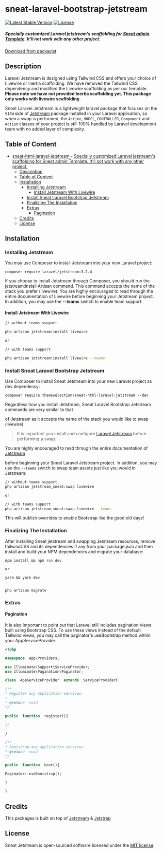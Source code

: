 # sneat-laravel-bootstrap-jetstream

[![Latest Stable Version](https://poser.pugx.org/themeselection/sneat-html-laravel-jetstream/v)](//packagist.org/packages/themeselection/sneat-html-laravel-jetstream)
[![License](https://poser.pugx.org/themeselection/sneat-html-laravel-jetstream/license)](//packagist.org/packages/themeselection/sneat-html-laravel-jetstream)

##### Specially customized Laravel jetstream's scaffolding for [Sneat admin Template](#). It'll not work with any other project.
[Download from packagist](https://packagist.org/packages/themeselection/sneat-html-laravel-jetstream)

## Description

Laravel Jetstream is designed using Tailwind CSS and offers your choice of Livewire or Inertia scaffolding. We have removed the Tailwind CSS dependency and modified the Livewire scaffolding as per our template. __Please note we have not provided Inertia scaffolding yet. This package only works with livewire scaffolding__.

Sneat Laravel Jetstream is a lightweight laravel package that focuses on the `VIEW` side of [Jetstream](https://github.com/laravel/jetstream) package installed in your Laravel application, so when a swap is performed, the `Action`, `MODEL`, `CONTROLLER`, `Component` and `Action` classes of your project is still 100% handled by Laravel development team with no added layer of complexity.

## Table of Content

- [sneat-html-laravel-jetstream](#sneat-html-laravel-jetstream)
        - [Specially customized Laravel jetstream's scaffolding for Sneat admin Template. It'll not work with any other project.](#specially-customized-laravel-jetstreams-scaffolding-for-sneat-admin-template-itll-not-work-with-any-other-project)
  - [Description](#description)
  - [Table of Content](#table-of-content)
  - [Installation](#installation)
    - [Installing Jetstream](#installing-jetstream)
      - [Install Jetstream With Livewire](#install-jetstream-with-livewire)
    - [Install Sneat Laravel Bootstrap Jetstream](#install-sneat-laravel-bootstrap-jetstream)
    - [Finalizing The Installation](#finalizing-the-installation)
    - [Extras](#extras)
      - [Pagination](#pagination)
  - [Credits](#credits)
  - [License](#license)

## Installation

### Installing Jetstream

You may use Composer to install Jetstream into your new Laravel project:

```
composer require laravel/jetstream:3.2.4
```

If you choose to install Jetstream through Composer, you should run the jetstream:install Artisan command. This command accepts the name of the stack you prefer (livewire). You are highly encouraged to read through the entire documentation of Livewire before beginning your Jetstream project. In addition, you may use the __--teams__ switch to enable team support:

#### Install Jetstream With Livewire

```bash
// without teams support

php artisan jetstream:install livewire

or

// with teams support

php artisan jetstream:install livewire --teams
```

### Install Sneat Laravel Bootstrap Jetstream

Use Composer to install Sneat Jetstream into your new Laravel project as dev dependency:

```
composer require themeselection/sneat-html-laravel-jetstream --dev
```

Regardless how you install Jetstream, Sneat Laravel Bootstrap Jetstream commands are very similar to that

of Jetstream as it accepts the name of the stack you would like to swap (livewire).

> It is important you install and configure [Laravel Jetstream](https://github.com/laravel/jetstream) before performing a swap.

You are highly encouraged to read through the entire documentation of [Jetstream](https://jetstream.laravel.com/1.x/introduction.html)

before beginning your Sneat Laravel Jetstream project. In addition, you may use the `--teams` switch to swap team assets just like you would in Jetstream:

```bash
// without teams support
php artisan jetstream_sneat:swap livewire

or

// with teams support
php artisan jetstream_sneat:swap livewire --teams
```

This will publish overrides to enable Bootstrap like the good old days!

### Finalizing The Installation

After installing Sneat jetstream and swapping Jetstream resources, remove tailwindCSS and its dependencies if any from your package.json and then install and build your NPM dependencies and migrate your database:

```
npm install && npm run dev

or  

yarn && yarn dev


php artisan migrate
```

### Extras

#### Pagination

It is also important to point out that Laravel still includes pagination views built using Bootstrap CSS. To use these views instead of the default Tailwind views, you may call the paginator's useBootstrap method within your AppServiceProvider:

```php
<?php

namespace  App\Providers;

use Illuminate\Support\ServiceProvider;
use Illuminate\Pagination\Paginator;

class  AppServiceProvider  extends  ServiceProvider{

/**
* Register any application services.
*
* @return  void
*/

public  function  register(){

//
  
}

/**
* Bootstrap any application services.
* @return  void
*/

public  function  boot(){

Paginator::useBootstrap();

}

}
```

## Credits

This packages is built on top of [Jetstream](https://github.com/laravel/jetstream) & [Jetstrap](https://github.com/nascent-africa/jetstrap)

## License

Sneat Jetstream is open-sourced software licensed under the [MIT license](https://github.com/themeselection/sneat-html-laravel-jetstream/blob/sneat/LICENSE).
